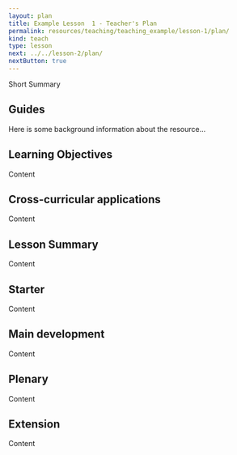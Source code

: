 ```yaml
---
layout: plan
title: Example Lesson  1 - Teacher's Plan
permalink: resources/teaching/teaching_example/lesson-1/plan/
kind: teach
type: lesson
next: ../../lesson-2/plan/
nextButton: true
---
```


Short Summary

##  Guides ##

Here is some background information about the resource...

## Learning Objectives ##

Content

## Cross-curricular applications ##

Content

## Lesson Summary ##

Content

## Starter ##

Content

## Main development ##

Content

## Plenary ##

Content

## Extension ##

Content
